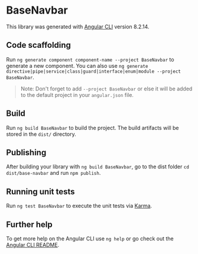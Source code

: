 # BaseNavbar

This library was generated with [Angular CLI](https://github.com/angular/angular-cli) version 8.2.14.

## Code scaffolding

Run `ng generate component component-name --project BaseNavbar` to generate a new component. You can also use `ng generate directive|pipe|service|class|guard|interface|enum|module --project BaseNavbar`.
> Note: Don't forget to add `--project BaseNavbar` or else it will be added to the default project in your `angular.json` file. 

## Build

Run `ng build BaseNavbar` to build the project. The build artifacts will be stored in the `dist/` directory.

## Publishing

After building your library with `ng build BaseNavbar`, go to the dist folder `cd dist/base-navbar` and run `npm publish`.

## Running unit tests

Run `ng test BaseNavbar` to execute the unit tests via [Karma](https://karma-runner.github.io).

## Further help

To get more help on the Angular CLI use `ng help` or go check out the [Angular CLI README](https://github.com/angular/angular-cli/blob/master/README.md).
